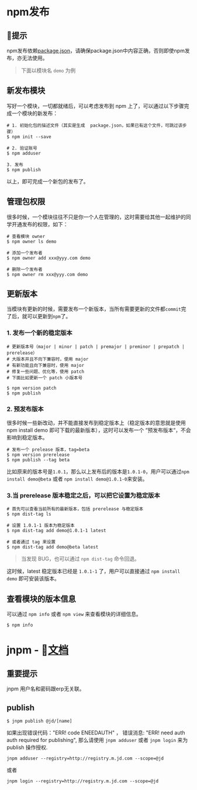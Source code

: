 # npm发布

## 提示
npm发布依赖[package.json](package.json.md)，请确保package.json中内容正确，否则即使npm发布，亦无法使用。

> 下面以模块名 `demo` 为例

## 新发布模块

写好一个模块，一切都就绪后，可以考虑发布到 npm 上了，可以通过以下步骤完成一个模块的新发布：

```
# 1. 初始化包的描述文件（其实是生成  package.json，如果已有这个文件，可跳过该步骤）
$ npm init --save

# 2. 验证账号
$ npm adduser

3. 发布
$ npm publish
```
以上，即可完成一个新包的发布了。

## 管理包权限
很多时候，一个模块往往不只是你一个人在管理的，这时需要给其他一起维护的同学开通发布的权限，如下：
```
# 查看模块 owner
$ npm owner ls demo

# 添加一个发布者
$ npm owner add xxx@yyy.com demo

# 删除一个发布者
$ npm owner rm xxx@yyy.com demo
```

## 更新版本
当模块有更新的时候，需要发布一个新版本，当所有需要更新的文件都`commit`完了后，就可以更新到`npm`了。

### 1. 发布一个新的稳定版本
```
# 更新版本号（major | minor | patch | premajor | preminor | prepatch | prerelease）
# 大版本并且不向下兼容时，使用 major
# 有新功能且向下兼容时，使用 major
# 修复一些问题、优化等，使用 patch
# 下面比如更新一个 patch 小版本号

$ npm version patch
$ npm publish
```

### 2. 预发布版本
很多时候一些新改动，并不能直接发布到稳定版本上（稳定版本的意思就是使用 npm install demo 即可下载的最新版本），这时可以发布一个 “预发布版本“，不会影响到稳定版本。

```
# 发布一个 prelease 版本，tag=beta
$ npm version prerelease
$ npm publish --tag beta
```
比如原来的版本号是`1.0.1`，那么以上发布后的版本是`1.0.1-0`，用户可以通过`npm install demo@beta` 或者 `npm install demo@1.0.1-0`来安装。

### 3.当 prerelease 版本稳定之后，可以把它设置为稳定版本
```
# 首先可以查看当前所有的最新版本，包括 prerelease 与稳定版本
$ npm dist-tag ls

# 设置 1.0.1-1 版本为稳定版本
$ npm dist-tag add demo@1.0.1-1 latest

# 或者通过 tag 来设置
$ npm dist-tag add demo@beta latest
```

> 当发现 BUG，也可以通过 `npm dist-tag` 命令回退。

这时候，latest 稳定版本已经是 `1.0.1-1` 了，用户可以直接通过 `npm install demo` 即可安装该版本。

## 查看模块的版本信息
可以通过 `npm info` 或者 `npm view` 来查看模块的详细信息。
```
$ npm info
```

# jnpm - [文档](http://npm.m.jd.com/)
## 重要提示
jnpm 用户名和密码跟erp无关联。

## publish
```
$ jnpm publish @jd/[name]
```
如果出现错误代码："ERR! code ENEEDAUTH" ， 错误消息: "ERR! need auth auth required for publishing", 那么请使用 `jnpm adduser` 或者 `jnpm login` 来为 publish 操作授权.

```
jnpm adduser --registry=http://registry.m.jd.com --scope=@jd
```
或者

```
jnpm login --registry=http://registry.m.jd.com --scope=@jd
```

